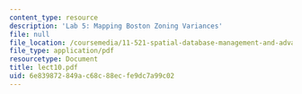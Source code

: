 ```yaml
---
content_type: resource
description: 'Lab 5: Mapping Boston Zoning Variances'
file: null
file_location: /coursemedia/11-521-spatial-database-management-and-advanced-geographic-information-systems-spring-2003/6e839872849ac68c88ecfe9dc7a99c02_lect10.pdf
file_type: application/pdf
resourcetype: Document
title: lect10.pdf
uid: 6e839872-849a-c68c-88ec-fe9dc7a99c02
---
```

